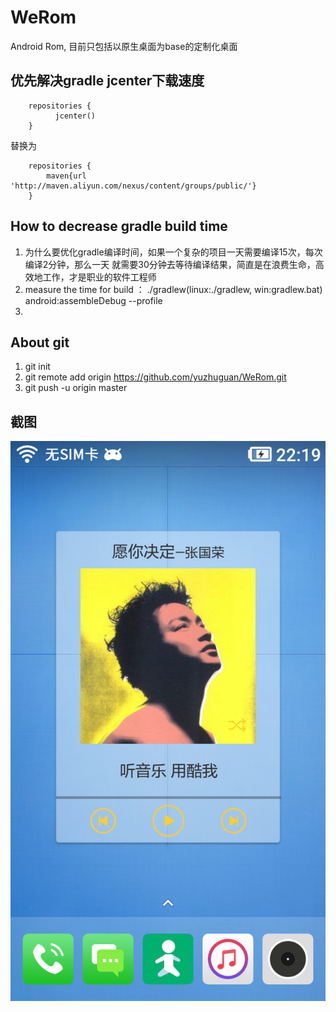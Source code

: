 # WeRom
Android Rom, 目前只包括以原生桌面为base的定制化桌面

## 优先解决gradle jcenter下载速度

```
    repositories { 
          jcenter() 
    }
```

替换为

```
    repositories {
        maven{url 'http://maven.aliyun.com/nexus/content/groups/public/'}
    }
```

## How to decrease gradle build time
1. 为什么要优化gradle编译时间，如果一个复杂的项目一天需要编译15次，每次编译2分钟，那么一天
就需要30分钟去等待编译结果，简直是在浪费生命，高效地工作，才是职业的软件工程师
2. measure the time for build ： ./gradlew(linux:./gradlew, win:gradlew.bat) android:assembleDebug --profile
3. 

## About git
1. git init
2. git remote add origin https://github.com/yuzhuguan/WeRom.git
3. git push -u origin master

## 截图

![](device-2017-12-16-221949.png)

